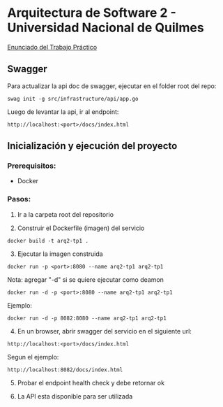 # Arquitectura de Software 2 - Universidad Nacional de Quilmes

[Enunciado del Trabajo Práctico](https://github.com/cassa10/arq2-tp1/blob/main/doc/Arq2%20-%20Trabajo%20pr%C3%A1ctico.pdf)


## Swagger

Para actualizar la api doc de swagger, ejecutar en el folder root del repo:

```
swag init -g src/infrastructure/api/app.go
```

Luego de levantar la api, ir al endpoint:

```
http://localhost:<port>/docs/index.html
```


## Inicialización y ejecución del proyecto

### Prerequisitos:

- Docker

### Pasos:

1) Ir a la carpeta root del repositorio

2) Construir el Dockerfile (imagen) del servicio

```
docker build -t arq2-tp1 .
```

3) Ejecutar la imagen construida

```
docker run -p <port>:8080 --name arq2-tp1 arq2-tp1
```

Nota: agregar "-d" si se quiere ejecutar como deamon

```
docker run -d -p <port>:8080 --name arq2-tp1 arq2-tp1
```

Ejemplo:

```
docker run -d -p 8082:8080 --name arq2-tp1 arq2-tp1
```

4) En un browser, abrir swagger del servicio en el siguiente url:

`http://localhost:<port>/docs/index.html`

Segun el ejemplo:

`http://localhost:8082/docs/index.html`

5) Probar el endpoint health check y debe retornar ok

6) La API esta disponible para ser utilizada

